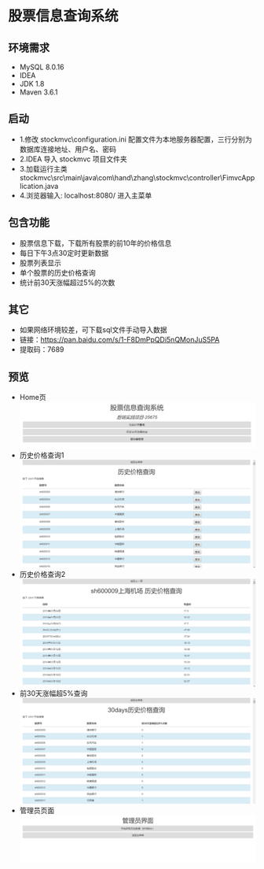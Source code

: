 # 股票信息查询系统

## **环境需求**
+ MySQL 8.0.16
+ IDEA
+ JDK 1.8
+ Maven 3.6.1
## **启动**
+ 1.修改 stockmvc\configuration.ini 配置文件为本地服务器配置，三行分别为数据库连接地址、用户名、密码
+ 2.IDEA 导入 stockmvc 项目文件夹
+ 3.加载运行主类 stockmvc\src\main\java\com\hand\zhang\stockmvc\controller\FimvcApplication.java
+ 4.浏览器输入: localhost:8080/ 进入主菜单
## **包含功能**
+ 股票信息下载，下载所有股票的前10年的价格信息
+ 每日下午3点30定时更新数据
+ 股票列表显示
+ 单个股票的历史价格查询
+ 统计前30天涨幅超过5%的次数
## **其它**
+ 如果网络环境较差，可下载sql文件手动导入数据
+ 链接：https://pan.baidu.com/s/1-F8DmPpQDi5nQMonJuS5PA 
+ 提取码：7689
## **预览**
+ Home页
![blockchain](https://raw.githubusercontent.com/AndersIves/stockmvc/master/preview/1.png "Home页")
+ 历史价格查询1
![blockchain](https://raw.githubusercontent.com/AndersIves/stockmvc/master/preview/2.png "历史价格查询1")
+ 历史价格查询2
![blockchain](https://raw.githubusercontent.com/AndersIves/stockmvc/master/preview/3.png "历史价格查询2")
+ 前30天涨幅超5%查询
![blockchain](https://raw.githubusercontent.com/AndersIves/stockmvc/master/preview/4.png "前30天涨幅超5%查询")
+ 管理员页面
![blockchain](https://raw.githubusercontent.com/AndersIves/stockmvc/master/preview/5.png "管理员页面")
